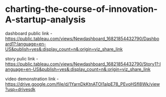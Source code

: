 # charting-the-course-of-innovation-A-startup-analysis


dashboard public link -https://public.tableau.com/views/Newdashboard_16821854432790/Dashboard1?:language=en-US&publish=yes&:display_count=n&:origin=viz_share_link


story pulic link -https://public.tableau.com/views/Newdashboard_16821854432790/Story1?:language=en-US&publish=yes&:display_count=n&:origin=viz_share_link


video demonstration link -https://drive.google.com/file/d/1YarnDkKtnATOI1aIpE78_PEvoHSfI8Wk/view?usp=drivesdk
